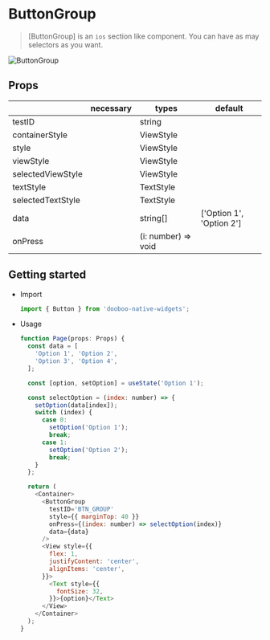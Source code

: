 # ButtonGroup
> [ButtonGroup] is an `ios` section like component. You can have as may selectors as you want.

![ButtonGroup](https://user-images.githubusercontent.com/27461460/62305265-8c2a2600-b4ba-11e9-83df-af0ac2f4a3f6.gif)

## Props
|                      | necessary | types        | default                      |
|----------------------|-----------|--------------|------------------------------|
| testID               |           | string       |                              |
| containerStyle       |           | ViewStyle    |                              |
| style                |           | ViewStyle    |                              |
| viewStyle            |           | ViewStyle    |                              |
| selectedViewStyle    |           | ViewStyle    |                              |
| textStyle            |           | TextStyle    |                              |
| selectedTextStyle    |           | TextStyle    |                              |
| data                 |           | string[]     | ['Option 1', 'Option 2']     |
| onPress              |           | (i: number) => void     |                   |

## Getting started

* Import
  ```javascript
  import { Button } from 'dooboo-native-widgets';
  ```

* Usage
  ```javascript
  function Page(props: Props) {
    const data = [
      'Option 1', 'Option 2',
      'Option 3', 'Option 4',
    ];

    const [option, setOption] = useState('Option 1');

    const selectOption = (index: number) => {
      setOption(data[index]);
      switch (index) {
        case 0:
          setOption('Option 1');
          break;
        case 1:
          setOption('Option 2');
          break;
      }
    };

    return (
      <Container>
        <ButtonGroup
          testID='BTN_GROUP'
          style={{ marginTop: 40 }}
          onPress={(index: number) => selectOption(index)}
          data={data}
        />
        <View style={{
          flex: 1,
          justifyContent: 'center',
          alignItems: 'center',
        }}>
          <Text style={{
            fontSize: 32,
          }}>{option}</Text>
        </View>
      </Container>
    );
  }
  ```